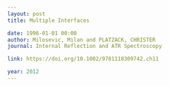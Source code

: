 ```yaml
---
layout: post
title: Multiple Interfaces

date: 1996-01-01 00:00
author: Milosevic, Milan and PLATZACK, CHRISTER
journal: Internal Reflection and ATR Spectroscopy

link: https://doi.org/10.1002/9781118309742.ch11

year: 2012
---
```



